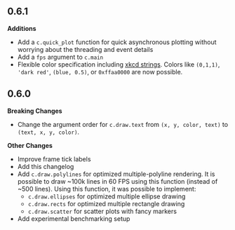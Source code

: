 
## 0.6.1

**Additions**

* Add a `c.quick_plot` function for quick asynchronous plotting without worrying about the threading and event details
* Add a `fps` argument to `c.main`
* Flexible color specification including [xkcd strings](https://xkcd.com/color/rgb/). Colors like `(0,1,1)`, `'dark red'`, `(blue, 0.5)`, or `0xffaa0000` are now possible.

## 0.6.0

**Breaking Changes**

* Change the argument order for `c.draw.text` from `(x, y, color, text)` to `(text, x, y, color)`.

**Other Changes**

* Improve frame tick labels
* Add this changelog
* Add `c.draw.polylines` for optimized multiple-polyline rendering. It is possible to draw ~100k lines in 60 FPS using this function (instead of ~500 lines). Using this function, it was possible to implement:
    * `c.draw.ellipses` for optimized multiple ellipse drawing
    * `c.draw.rects` for optimized multiple rectangle drawing
    * `c.draw.scatter` for scatter plots with fancy markers
* Add experimental benchmarking setup
